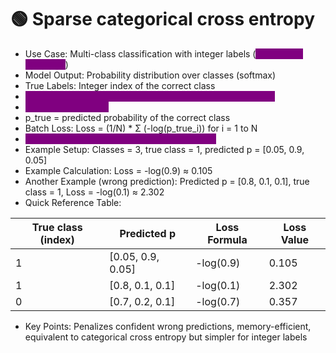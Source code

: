 # 🟢 Sparse categorical cross entropy

* Use Case: Multi-class classification with integer labels (<mark style="color:purple;background-color:purple;">**no one-hot encoding**</mark>)
* Model Output: Probability distribution over classes (softmax)
* True Labels: Integer index of the correct class
* <mark style="color:purple;background-color:purple;">**We only look at the predicted probability for the true class.**</mark>
* <mark style="color:purple;background-color:purple;">**Loss = - log(p\_true)**</mark>
* p\_true = predicted probability of the correct class
* Batch Loss: Loss = (1/N) \* Σ (-log(p\_true\_i)) for i = 1 to N
* <mark style="color:purple;background-color:purple;">**Only the correct class contributes to the loss**</mark>
* Example Setup: Classes = 3, true class = 1, predicted p = \[0.05, 0.9, 0.05]
* Example Calculation: Loss = -log(0.9) ≈ 0.105
* Another Example (wrong prediction): Predicted p = \[0.8, 0.1, 0.1], true class = 1, Loss = -log(0.1) ≈ 2.302
* Quick Reference Table:

| True class (index) | Predicted p        | Loss Formula | Loss Value |
| ------------------ | ------------------ | ------------ | ---------- |
| 1                  | \[0.05, 0.9, 0.05] | -log(0.9)    | 0.105      |
| 1                  | \[0.8, 0.1, 0.1]   | -log(0.1)    | 2.302      |
| 0                  | \[0.7, 0.2, 0.1]   | -log(0.7)    | 0.357      |

* Key Points: Penalizes confident wrong predictions, memory-efficient, equivalent to categorical cross entropy but simpler for integer labels
